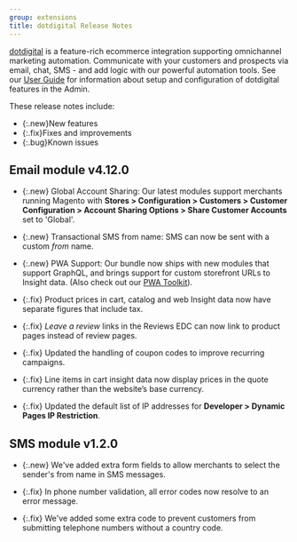 ```yaml
---
group: extensions
title: dotdigital Release Notes
---
```


[dotdigital](https://dotdigital.com/) is a feature-rich ecommerce integration supporting omnichannel marketing automation. Communicate with your customers and prospects via email, chat, SMS - and add logic with our powerful automation tools.
See our [User Guide](https://docs.magento.com/user-guide/marketing/dotdigital/engagement-cloud.html) for information about setup and configuration of dotdigital features in the Admin.

These release notes include:

-  {:.new}New features
-  {:.fix}Fixes and improvements
-  {:.bug}Known issues

## Email module v4.12.0

-  {:.new} Global Account Sharing: Our latest modules support merchants running Magento with **Stores > Configuration > Customers > Customer Configuration > Account Sharing Options > Share Customer Accounts** set to 'Global'.

-  {:.new} Transactional SMS from name: SMS can now be sent with a custom _from_ name.

-  {:.new} PWA Support: Our bundle now ships with new modules that support GraphQL, and brings support for custom storefront URLs to Insight data. (Also check out our [PWA Toolkit](https://github.com/dotmailer/ec-magento-pwa-toolkit)).

-  {:.fix} Product prices in cart, catalog and web Insight data now have separate figures that include tax.

-  {:.fix} _Leave a review_ links in the Reviews EDC can now link to product pages instead of review pages.

-  {:.fix} Updated the handling of coupon codes to improve recurring campaigns.

-  {:.fix} Line items in cart insight data now display prices in the quote currency rather than the website’s base currency.

-  {:.fix} Updated the default list of IP addresses for **Developer > Dynamic Pages IP Restriction**.

## SMS module v1.2.0

-  {:.new} We've added extra form fields to allow merchants to select the sender's from name in SMS messages.

-  {:.fix} In phone number validation, all error codes now resolve to an error message.

-  {:.fix} We've added some extra code to prevent customers from submitting telephone numbers without a country code.
